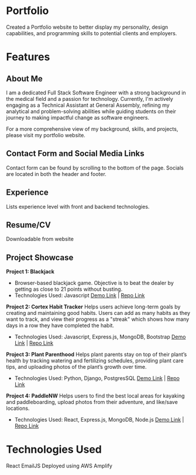 # Portfolio
Created a Portfolio website to better display my personality, design capabilities, and programming skills to potential clients and employers.

# Features

## About Me
I am a dedicated Full Stack Software Engineer with a strong background in the medical field and a passion for technology. Currently, I'm actively engaging as a Technical Assistant at General Assembly, refining my analytical and problem-solving abilities while guiding students on their journey to making impactful change as software engineers. 

For a more comprehensive view of my background, skills, and projects, please visit my portfolio website.

## Contact Form and Social Media Links
Contact form can be found by scrolling to the bottom of the page. Socials are located in both the header and footer.

## Experience
Lists experience level with front and backend technologies.

## Resume/CV
Downloadable from website

## Project Showcase
**Project 1: Blackjack**
- Browser-based blackjack game. Objective is to beat the dealer by getting as close to 21 points without busting.
- Technologies Used: Javascript
[Demo Link](https://ngran4.github.io/P1-Blackjack/) | [Repo Link](https://github.com/ngran4/P1-Blackjack)

**Project 2: Cortex Habit Tracker**
Helps users achieve long-term goals by creating and maintaining good habits. Users can add as many habits as they want to track, and view their progress as a "streak" which shows how many days in a row they have completed the habit.
- Technologies Used: Javascript, Express.js, MongoDB, Bootstrap
[Demo Link](https://p2-habit-tracker.herokuapp.com/) | [Repo Link](https://github.com/ngran4/Cortex)

**Project 3: Plant Parenthood**
Helps plant parents stay on top of their plant’s health by tracking watering and fertilizing schedules, providing plant care tips, and uploading photos of the plant’s growth over time.
- Technologies Used: Python, Django, PostgresSQL
[Demo Link](https://plantparenthood22.herokuapp.com/) | [Repo Link](https://github.com/ngran4/Plant-Parenthood)

**Project 4: PaddleNW**
Helps users to find the best local areas for kayaking and paddleboarding, upload photos from their adventure, and like/save locations.  
- Technologies Used: React, Express.js, MongoDB, Node.js
[Demo Link](https://paddlenw.herokuapp.com/) | [Repo Link](https://github.com/ngran4/Paddle-NW-App)

# Technologies Used
React
EmailJS
Deployed using AWS Amplify